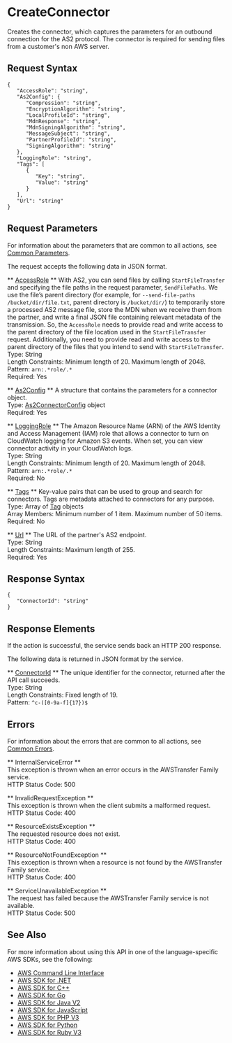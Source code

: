 # CreateConnector<a name="API_CreateConnector"></a>

Creates the connector, which captures the parameters for an outbound connection for the AS2 protocol\. The connector is required for sending files from a customer's non AWS server\. 

## Request Syntax<a name="API_CreateConnector_RequestSyntax"></a>

```
{
   "AccessRole": "string",
   "As2Config": { 
      "Compression": "string",
      "EncryptionAlgorithm": "string",
      "LocalProfileId": "string",
      "MdnResponse": "string",
      "MdnSigningAlgorithm": "string",
      "MessageSubject": "string",
      "PartnerProfileId": "string",
      "SigningAlgorithm": "string"
   },
   "LoggingRole": "string",
   "Tags": [ 
      { 
         "Key": "string",
         "Value": "string"
      }
   ],
   "Url": "string"
}
```

## Request Parameters<a name="API_CreateConnector_RequestParameters"></a>

For information about the parameters that are common to all actions, see [Common Parameters](CommonParameters.md)\.

The request accepts the following data in JSON format\.

 ** [AccessRole](#API_CreateConnector_RequestSyntax) **   <a name="TransferFamily-CreateConnector-request-AccessRole"></a>
With AS2, you can send files by calling `StartFileTransfer` and specifying the file paths in the request parameter, `SendFilePaths`\. We use the file’s parent directory \(for example, for `--send-file-paths /bucket/dir/file.txt`, parent directory is `/bucket/dir/`\) to temporarily store a processed AS2 message file, store the MDN when we receive them from the partner, and write a final JSON file containing relevant metadata of the transmission\. So, the `AccessRole` needs to provide read and write access to the parent directory of the file location used in the `StartFileTransfer` request\. Additionally, you need to provide read and write access to the parent directory of the files that you intend to send with `StartFileTransfer`\.  
Type: String  
Length Constraints: Minimum length of 20\. Maximum length of 2048\.  
Pattern: `arn:.*role/.*`   
Required: Yes

 ** [As2Config](#API_CreateConnector_RequestSyntax) **   <a name="TransferFamily-CreateConnector-request-As2Config"></a>
A structure that contains the parameters for a connector object\.  
Type: [As2ConnectorConfig](API_As2ConnectorConfig.md) object  
Required: Yes

 ** [LoggingRole](#API_CreateConnector_RequestSyntax) **   <a name="TransferFamily-CreateConnector-request-LoggingRole"></a>
The Amazon Resource Name \(ARN\) of the AWS Identity and Access Management \(IAM\) role that allows a connector to turn on CloudWatch logging for Amazon S3 events\. When set, you can view connector activity in your CloudWatch logs\.  
Type: String  
Length Constraints: Minimum length of 20\. Maximum length of 2048\.  
Pattern: `arn:.*role/.*`   
Required: No

 ** [Tags](#API_CreateConnector_RequestSyntax) **   <a name="TransferFamily-CreateConnector-request-Tags"></a>
Key\-value pairs that can be used to group and search for connectors\. Tags are metadata attached to connectors for any purpose\.  
Type: Array of [Tag](API_Tag.md) objects  
Array Members: Minimum number of 1 item\. Maximum number of 50 items\.  
Required: No

 ** [Url](#API_CreateConnector_RequestSyntax) **   <a name="TransferFamily-CreateConnector-request-Url"></a>
The URL of the partner's AS2 endpoint\.  
Type: String  
Length Constraints: Maximum length of 255\.  
Required: Yes

## Response Syntax<a name="API_CreateConnector_ResponseSyntax"></a>

```
{
   "ConnectorId": "string"
}
```

## Response Elements<a name="API_CreateConnector_ResponseElements"></a>

If the action is successful, the service sends back an HTTP 200 response\.

The following data is returned in JSON format by the service\.

 ** [ConnectorId](#API_CreateConnector_ResponseSyntax) **   <a name="TransferFamily-CreateConnector-response-ConnectorId"></a>
The unique identifier for the connector, returned after the API call succeeds\.  
Type: String  
Length Constraints: Fixed length of 19\.  
Pattern: `^c-([0-9a-f]{17})$` 

## Errors<a name="API_CreateConnector_Errors"></a>

For information about the errors that are common to all actions, see [Common Errors](CommonErrors.md)\.

 ** InternalServiceError **   
This exception is thrown when an error occurs in the AWSTransfer Family service\.  
HTTP Status Code: 500

 ** InvalidRequestException **   
This exception is thrown when the client submits a malformed request\.  
HTTP Status Code: 400

 ** ResourceExistsException **   
The requested resource does not exist\.  
HTTP Status Code: 400

 ** ResourceNotFoundException **   
This exception is thrown when a resource is not found by the AWSTransfer Family service\.  
HTTP Status Code: 400

 ** ServiceUnavailableException **   
The request has failed because the AWSTransfer Family service is not available\.  
HTTP Status Code: 500

## See Also<a name="API_CreateConnector_SeeAlso"></a>

For more information about using this API in one of the language\-specific AWS SDKs, see the following:
+  [AWS Command Line Interface](https://docs.aws.amazon.com/goto/aws-cli/transfer-2018-11-05/CreateConnector) 
+  [AWS SDK for \.NET](https://docs.aws.amazon.com/goto/DotNetSDKV3/transfer-2018-11-05/CreateConnector) 
+  [AWS SDK for C\+\+](https://docs.aws.amazon.com/goto/SdkForCpp/transfer-2018-11-05/CreateConnector) 
+  [AWS SDK for Go](https://docs.aws.amazon.com/goto/SdkForGoV1/transfer-2018-11-05/CreateConnector) 
+  [AWS SDK for Java V2](https://docs.aws.amazon.com/goto/SdkForJavaV2/transfer-2018-11-05/CreateConnector) 
+  [AWS SDK for JavaScript](https://docs.aws.amazon.com/goto/AWSJavaScriptSDK/transfer-2018-11-05/CreateConnector) 
+  [AWS SDK for PHP V3](https://docs.aws.amazon.com/goto/SdkForPHPV3/transfer-2018-11-05/CreateConnector) 
+  [AWS SDK for Python](https://docs.aws.amazon.com/goto/boto3/transfer-2018-11-05/CreateConnector) 
+  [AWS SDK for Ruby V3](https://docs.aws.amazon.com/goto/SdkForRubyV3/transfer-2018-11-05/CreateConnector) 